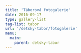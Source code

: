 ```yaml
---
title: 'Táborová fotogalerie'
date: 2016-09-17
type: gallery-list
tag-list: tabor
url: '/detsky-tabor/fotogalerie'
menu:
  main:
    parent: detsky-tabor
---
```

